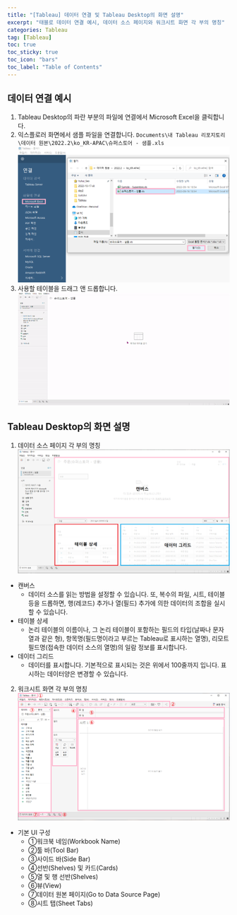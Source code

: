 ```yaml
---
title: "[Tableau] 데이터 연결 및 Tableau Desktop의 화면 설명"
excerpt: "태블로 데이터 연결 예시, 데이터 소스 페이지와 워크시트 화면 각 부의 명칭"
categories: Tableau
tag: [Tableau]
toc: true
toc_sticky: true
toc_icon: "bars"
toc_label: "Table of Contents"
---
```


## 데이터 연결 예시
1. Tableau Desktop의 파란 부분의 파일에 연결에서 Microsoft Excel을 클릭합니다.
2. 익스플로러 화면에서 샘플 파일을 연결합니다. `Documents\내 Tableau 리포지토리\데이터 원본\2022.2\ko_KR-APAC\슈퍼스토어 - 샘플.xls`
  ![images](/images/2022-10-04-tableau/explain-screen.png)
3. 사용할 테이블을 드래그 앤 드롭합니다.
  ![images](/images/2022-10-04-tableau/tableau.gif)

## Tableau Desktop의 화면 설명
1. 데이터 소스 페이지 각 부의 명칭
  ![images](/images/2022-10-04-tableau/data-access.png)
- 캔버스
  - 데이터 소스를 읽는 방법을 설정할 수 있습니다.
또, 복수의 파일, 시트, 테이블 등을 드롭하면, 행(레코드) 추가나 열(필드) 추가에 의한 데이터의 조합을 실시할 수 있습니다.
- 테이블 상세
  - 논리 테이블의 이름이나, 그 논리 테이블이 포함하는 필드의 타입(날짜나 문자열과 같은 형), 항목명(필드명이라고 부르는 Tableau로 표시하는 열명), 리모트 필드명(접속한 데이터 소스의 열명)의 일람 정보를 표시합니다.
- 데이터 그리드
  - 데이터를 표시합니다.
기본적으로 표시되는 것은 위에서 100줄까지 입니다.
표시하는 데이터양은 변경할 수 있습니다.

2. 워크시트 화면 각 부의 명칭
![images](/images/2022-10-04-tableau/ui.png)
- 기본 UI 구성
  - ①워크북 네임(Workbook Name)
  - ②툴 바(Tool Bar)
  - ③사이드 바(Side Bar)
  - ④선반(Shelves) 및 카드(Cards)
  - ⑤열 및 행 선반(Shelves)
  - ⑥뷰(View)
  - ⑦데이터 원본 페이지(Go to Data Source Page)
  - ⑧시트 탭(Sheet Tabs)
